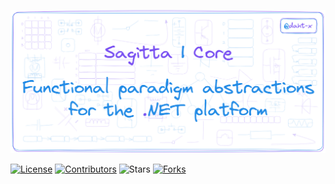 [![Sagitta | Core](readme.png)](https://github.com/daht-x "By @daht-x")

[![License](https://img.shields.io/github/license/daht-x/sagitta-core?style=for-the-badge&label=LICENSE&labelColor=000000&color=7950F2)](https://github.com/daht-x/sagitta-core/blob/main/license)
[![Contributors](https://img.shields.io/github/contributors/daht-x/sagitta-core?style=for-the-badge&label=CONTRIBUTORS&labelColor=000000&color=228BE6)](https://github.com/daht-x/sagitta-core/graphs/contributors)
![Stars](https://img.shields.io/github/stars/daht-x/sagitta-core?style=for-the-badge&label=STARS&labelColor=000000&color=7950F2)
[![Forks](https://img.shields.io/github/forks/daht-x/sagitta-core?style=for-the-badge&label=FORKS&labelColor=000000&color=228BE6)](https://github.com/daht-x/sagitta-core/forks)
